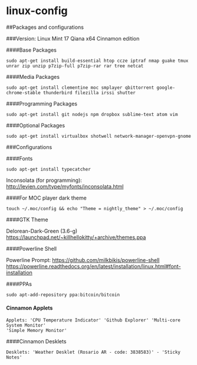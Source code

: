 linux-config
=========

##Packages and configurations

###Version: Linux Mint 17 Qiana x64 Cinnamon edition

####Base Packages


	sudo apt-get install build-essential htop ccze iptraf nmap guake tmux  unrar zip unzip p7zip-full p7zip-rar rar tree netcat

####Media Packages

	sudo apt-get install clementine moc smplayer qbittorrent google-chrome-stable thunderbird filezilla irssi shutter

####Programming Packages

	sudo apt-get install git nodejs npm dropbox sublime-text atom vim

####Optional Packages

	sudo apt-get install virtualbox shotwell network-manager-openvpn-gnome

###Configurations

####Fonts

	sudo apt-get install typecatcher

Inconsolata (for programming): http://levien.com/type/myfonts/inconsolata.html


####For MOC player dark theme

	touch ~/.moc/config && echo "Theme = nightly_theme" > ~/.moc/config

####GTK Theme

Delorean-Dark-Green (3.6-g) https://launchpad.net/~killhellokitty/+archive/themes.ppa


####Powerline Shell

Powerline Prompt: https://github.com/milkbikis/powerline-shell
https://powerline.readthedocs.org/en/latest/installation/linux.html#font-installation


####PPAs


	sudo apt-add-repository ppa:bitcoin/bitcoin

#### Cinnamon Applets


	Applets: 'CPU Temperature Indicator' 'Github Explorer' 'Multi-core System Monitor'
	'Simple Memory Monitor'

####Cinnamon Desklets

	Desklets: 'Weather Desklet (Rosario AR - code: 3838583)' - 'Sticky Notes'

